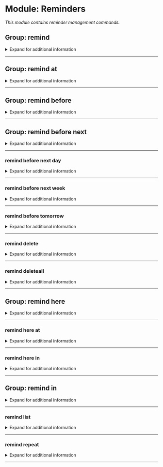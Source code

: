 # Module: Reminders
*This module contains reminder management commands.*


## Group: remind
<details><summary markdown='span'>Expand for additional information</summary><p>

*Manage reminders. Group call registers a new reminder after a specified timespan or lists registered reminders in the selected channel or DM.*

**Aliases:**
`reminders, reminder, todo, todolist, note`
**Overload 4:**

[`time span`]: *Timespan until reminder*

[`channel`]: *Channel when to send the reminder*

[`string...`]: *Reminder contents*

**Overload 3:**

[`channel`]: *Channel when to send the reminder*

[`time span`]: *Timespan until reminder*

[`string...`]: *Reminder contents*

**Overload 2:**

[`time span`]: *Timespan until reminder*

[`string...`]: *Reminder contents*

**Overload 1:**

[`channel`]: *Channel to list*

**Examples:**

```xml
!remind
!remind 1d Some important announcement!
!remind 1d #my-text-channel Some important announcement!
```
</p></details>

---

## Group: remind at
<details><summary markdown='span'>Expand for additional information</summary><p>

*Sends a reminder at the exact specified date and time. Specified date and/or time is relative to guild timezone setting, or UTC time if the command is invoked in DM.*

**Aliases:**
`reminders, reminder, todo, todolist, note`
**Overload 2:**

[`date and time`]: *Localized due date*

[`channel`]: *Channel when to send the reminder*

[`string...`]: *Reminder contents*

**Overload 1:**

[`channel`]: *Channel when to send the reminder*

[`date and time`]: *Localized due date*

[`string...`]: *Reminder contents*

**Overload 0:**

[`date and time`]: *Localized due date*

[`string...`]: *Reminder contents*

**Examples:**

```xml
!remind at 11-10-2020 11:00:03 Some important announcement!
!remind at 11-10-2020 11:00:03 #my-text-channel Some important announcement!
```
</p></details>

---

## Group: remind before
<details><summary markdown='span'>Expand for additional information</summary><p>

*Lists all reminders before specified absolute or relative point in time.*

**Aliases:**
`due, b`
**Overload 1:**

[`date and time`]: *Localized due date*

(optional) [`channel`]: *Channel to list* (def: `None`)

**Overload 0:**

[`time span`]: *Localized due time*

(optional) [`channel`]: *Channel to list* (def: `None`)

**Examples:**

```xml
!remind before 11-10-2020 11:00:03
!remind before 10s
!remind before 11-10-2020 11:00:03 #my-text-channel
```
</p></details>

---

## Group: remind before next
<details><summary markdown='span'>Expand for additional information</summary><p>

*Lists all reminders due to given day of week.*

**Aliases:**
`nxt, n`
**Arguments:**

[`DayOfWeek`]: *Day of week*

(optional) [`channel`]: *Channel to list* (def: `None`)

**Examples:**

```xml
!remind before next Tuesday
!remind before next Tuesday #my-text-channel
```
</p></details>

---

### remind before next day
<details><summary markdown='span'>Expand for additional information</summary><p>

*Lists all reminders due to tomorrow.*

**Aliases:**
`d`
**Arguments:**

(optional) [`channel`]: *Channel to list* (def: `None`)

**Examples:**

```xml
!remind before next day
!remind before next day #my-text-channel
```
</p></details>

---

### remind before next week
<details><summary markdown='span'>Expand for additional information</summary><p>

*Lists all reminders due to next week.*

**Aliases:**
`w`
**Arguments:**

(optional) [`channel`]: *Channel to list* (def: `None`)

**Examples:**

```xml
!remind before next week
!remind before next week #my-text-channel
```
</p></details>

---

### remind before tomorrow
<details><summary markdown='span'>Expand for additional information</summary><p>

*Lists all reminders due to tomorrow.*

**Aliases:**
`tmrw, t, tomo`
**Arguments:**

(optional) [`channel`]: *Channel to list* (def: `None`)

**Examples:**

```xml
!remind before tomorrow
!remind before tomorrow #my-text-channel
```
</p></details>

---

### remind delete
<details><summary markdown='span'>Expand for additional information</summary><p>

*Deletes reminders via ID.*

**Aliases:**
`-, remove, rm, del, -=, >, >>, unschedule`
**Overload 1:**

[`channel`]: *Channel whose reminders to remove*

[`int...`]: *ID(s)*

**Overload 0:**

[`int...`]: *ID(s)*

**Examples:**

```xml
!remind delete 12345
```
</p></details>

---

### remind deleteall
<details><summary markdown='span'>Expand for additional information</summary><p>

*Deletes all reminders in a given channel or your personal reminders if the channel is not specified.*

**Aliases:**
`removeall, rmrf, rma, clearall, clear, delall, da, cl, -a, --, >>>`
**Overload 1:**

[`channel`]: *Channel whose reminders to remove*

**Examples:**

```xml
!remind deleteall
!remind deleteall #my-text-channel
```
</p></details>

---

## Group: remind here
<details><summary markdown='span'>Expand for additional information</summary><p>

*Sends a reminder in the current channel after the specified timespan.*

**Aliases:**
`reminders, reminder, todo, todolist, note`
**Guild only.**

**Overload 1:**

[`time span`]: *Timespan until reminder*

[`string...`]: *Reminder contents*

**Examples:**

```xml
!remind here 1d Some important announcement!
```
</p></details>

---

### remind here at
<details><summary markdown='span'>Expand for additional information</summary><p>

*Sends a reminder in the current channel at the exact specified date and time. Specified date and/or time is relative to guild timezone setting, or UTC time if the command is invoked in DM.*

**Guild only.**

**Arguments:**

[`date and time`]: *Localized due date*

[`string...`]: *Reminder contents*

**Examples:**

```xml
!remind here at 11-10-2020 11:00:03 Some important announcement!
```
</p></details>

---

### remind here in
<details><summary markdown='span'>Expand for additional information</summary><p>

*Sends a reminder in the current channel after the specified timespan.*

**Guild only.**

**Arguments:**

[`time span`]: *Timespan until reminder*

[`string...`]: *Reminder contents*

**Examples:**

```xml
!remind here in 1d Some important announcement!
```
</p></details>

---

## Group: remind in
<details><summary markdown='span'>Expand for additional information</summary><p>

*Sends a reminder in the specified channel after the specified timespan.*

**Aliases:**
`reminders, reminder, todo, todolist, note`
**Overload 2:**

[`time span`]: *Timespan until reminder*

[`channel`]: *Channel when to send the reminder*

[`string...`]: *Reminder contents*

**Overload 1:**

[`channel`]: *Channel when to send the reminder*

[`time span`]: *Timespan until reminder*

[`string...`]: *Reminder contents*

**Overload 0:**

[`time span`]: *Timespan until reminder*

[`string...`]: *Reminder contents*

**Examples:**

```xml
!remind in 1d Some important announcement!
!remind in 1d #my-text-channel Some important announcement!
```
</p></details>

---

### remind list
<details><summary markdown='span'>Expand for additional information</summary><p>

*Lists all active personal reminders or channel reminders.*

**Aliases:**
`print, show, view, ls, l, p`
**Overload 1:**

[`channel`]: *Channel to list*

**Examples:**

```xml
!remind list
!remind list #my-text-channel
```
</p></details>

---

### remind repeat
<details><summary markdown='span'>Expand for additional information</summary><p>

*Registers a repeating reminder.*

**Aliases:**
`newrep, +r, ar, +=r, <r, <<r`
**Overload 2:**

[`time span`]: *Localized due date*

[`channel`]: *Channel when to send the reminder*

[`string...`]: *Reminder contents*

**Overload 1:**

[`channel`]: *Channel when to send the reminder*

[`time span`]: *Localized due date*

[`string...`]: *Reminder contents*

**Overload 0:**

[`time span`]: *Localized due date*

[`string...`]: *Reminder contents*

**Examples:**

```xml
!remind repeat
!remind repeat 1d Some important announcement!
!remind repeat 1d #my-text-channel Some important announcement!
```
</p></details>

---

